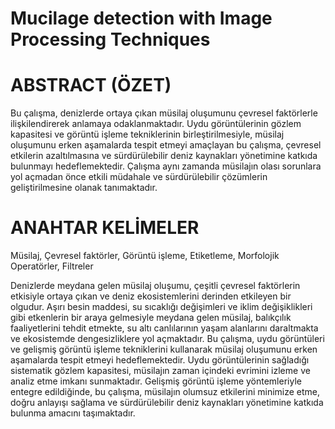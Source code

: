 # Mucilage detection with Image Processing Techniques
# ABSTRACT (ÖZET)
Bu çalışma, denizlerde ortaya çıkan müsilaj 
oluşumunu çevresel faktörlerle ilişkilendirerek anlamaya 
odaklanmaktadır. Uydu görüntülerinin gözlem kapasitesi 
ve görüntü işleme tekniklerinin birleştirilmesiyle, müsilaj 
oluşumunu erken aşamalarda tespit etmeyi amaçlayan bu 
çalışma, çevresel etkilerin azaltılmasına ve sürdürülebilir 
deniz kaynakları yönetimine katkıda bulunmayı 
hedeflemektedir. Çalışma aynı zamanda müsilajın olası 
sorunlara yol açmadan önce etkili müdahale ve 
sürdürülebilir çözümlerin geliştirilmesine olanak 
tanımaktadır.

# ANAHTAR KELİMELER
Müsilaj, Çevresel faktörler, Görüntü işleme, Etiketleme, 
Morfolojik Operatörler, Filtreler

Denizlerde meydana gelen müsilaj oluşumu, çeşitli 
çevresel faktörlerin etkisiyle ortaya çıkan ve deniz 
ekosistemlerini derinden etkileyen bir olgudur. Aşırı besin 
maddesi, su sıcaklığı değişimleri ve iklim değişiklikleri 
gibi etkenlerin bir araya gelmesiyle meydana gelen 
müsilaj, balıkçılık faaliyetlerini tehdit etmekte, su altı 
canlılarının yaşam alanlarını daraltmakta ve ekosistemde 
dengesizliklere yol açmaktadır. Bu çalışma, uydu 
görüntüleri ve gelişmiş görüntü işleme tekniklerini 
kullanarak müsilaj oluşumunu erken aşamalarda tespit 
etmeyi hedeflemektedir. Uydu görüntülerinin sağladığı 
sistematik gözlem kapasitesi, müsilajın zaman içindeki 
evrimini izleme ve analiz etme imkanı sunmaktadır. 
Gelişmiş görüntü işleme yöntemleriyle entegre 
edildiğinde, bu çalışma, müsilajın olumsuz etkilerini 
minimize etme, doğru anlayışı sağlama ve sürdürülebilir 
deniz kaynakları yönetimine katkıda bulunma amacını 
taşımaktadır.

